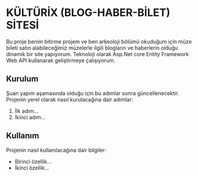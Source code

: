 # KÜLTÜRİX (BLOG-HABER-BİLET) SİTESİ

Bu proje benim bitirme projem ve ben arkeoloji bölümü okuduğum için müze bileti satın alabileceğimiz müzelerle ilgili blogların ve haberlerin olduğu dinamik bir site yapıyorum.
Teknoloji olarak Asp.Net core Entity Framework Web API  kullanarak geliştirmeye çalışıyorum.
## Kurulum
Şuan yapım aşamasında olduğu için bu adımlar sonra güncellenecektir.
Projenin yerel olarak nasıl kurulacağına dair adımlar:

1. İlk adım...
2. İkinci adım...

## Kullanım

Projenin nasıl kullanılacağına dair bilgiler:

- Birinci özellik...
- İkinci özellik...
